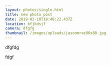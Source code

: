 ```yaml
---
layout: photos/single.html
title: new photo post
date: 2019-03-10T18:48:22.437Z
location: kfjkdsjf
camera: dfgfg
thumbnail: /images/uploads/jasonmraz80x80.jpg
---
```

dfgfdg

fdgf
